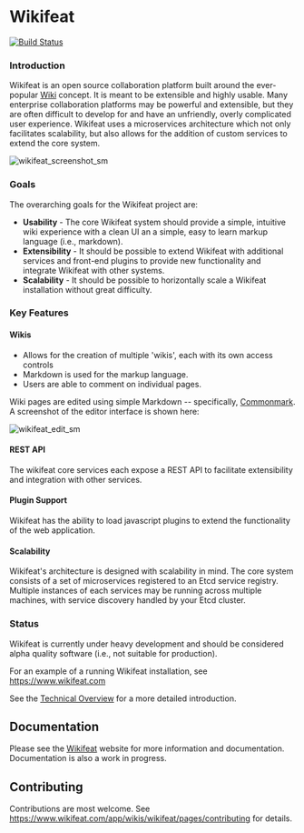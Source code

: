
Wikifeat   
========

[![Build Status](https://travis-ci.org/rhinoman/wikifeat.svg?branch=master)](https://travis-ci.org/rhinoman/wikifeat)

### Introduction
Wikifeat is an open source collaboration platform built around the ever-popular [Wiki](http://wikipedia.org/wiki/Wiki) concept.  It is meant to be extensible and highly usable.  Many enterprise collaboration platforms may be powerful and extensible, but they are often difficult to develop for and have an unfriendly, overly complicated user experience.  Wikifeat uses a microservices architecture which not only facilitates scalability, but also allows for the addition of custom services to extend the core system.

![wikifeat_screenshot_sm](https://cloud.githubusercontent.com/assets/1859198/11432240/9207d3b8-9477-11e5-909f-fbf62e627e62.png)

### Goals

The overarching goals for the Wikifeat project are:

- **Usability** - The core Wikifeat system should provide a simple, intuitive wiki experience with a
clean UI an a simple, easy to learn markup language (i.e., markdown).
- **Extensibility** - It should be possible to extend Wikifeat with additional services and front-end
plugins to provide new functionality and integrate Wikifeat with other systems.
- **Scalability** - It should be possible to horizontally scale a Wikifeat installation without great
difficulty.
 
### Key Features

#### Wikis

- Allows for the creation of multiple 'wikis', each with its own access controls
- Markdown is used for the markup language.
- Users are able to comment on individual pages.

Wiki pages are edited using simple Markdown -- specifically, [Commonmark](http://commonmark.org/).  A screenshot of the editor interface is shown here:

![wikifeat_edit_sm](https://cloud.githubusercontent.com/assets/1859198/11432232/5fb70082-9477-11e5-904c-c3b5a83d0a82.png)

#### REST API
The wikifeat core services each expose a REST API to facilitate extensibility and integration with other services.

#### Plugin Support
Wikifeat has the ability to load javascript plugins to extend the functionality of the web application.

#### Scalability
Wikifeat's architecture is designed with scalability in mind.  The core system consists of a set of microservices registered to an Etcd service registry.  Multiple instances of each services may be running across multiple machines, with service discovery handled by your Etcd cluster.

### Status

Wikifeat is currently under heavy development and should be considered alpha quality software (i.e., not suitable for production).  

For an example of a running Wikifeat installation, see https://www.wikifeat.com

See the [Technical Overview][1] for a more detailed introduction.

Documentation
-------------

Please see the [Wikifeat](https://www.wikifeat.com) website for more information and documentation.  Documentation is also a work in progress.

Contributing
------------

Contributions are most welcome.  See https://www.wikifeat.com/app/wikis/wikifeat/pages/contributing for details.

  [1]: https://www.wikifeat.com/app/wikis/wikifeat/pages/technical-overview
